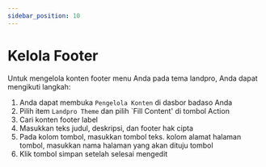 ```yaml
---
sidebar_position: 10
---
```


# Kelola Footer

Untuk mengelola konten footer menu Anda pada tema landpro, Anda dapat mengikuti langkah:
1. Anda dapat membuka `Pengelola Konten` di dasbor badaso Anda
2. Pilih item `Landpro Theme` dan pilih `Fill Content' di tombol Action
3. Cari konten footer label
4. Masukkan teks judul, deskripsi, dan footer hak cipta
5. Pada kolom tombol, masukkan tombol teks. kolom alamat halaman tombol, masukkan nama halaman yang akan dituju tombol
6. Klik tombol simpan setelah selesai mengedit

<p align="center">
  <a href="https://badaso-docs.uatech.co.id/">
    <img src="/img/footer-content.png"  alt="" />
  </a>
</p>
